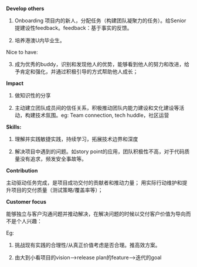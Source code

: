 

**Develop others**

1. Onboarding 项目内的新人，分配任务（构建团队凝聚力的任务）。给Senior提建设性feedback。feedback：基于事实的反馈。

2. 培养港澳U内毕业生。

Nice to have:

3. 成为优秀的buddy，识别和发现他人的优势，能够看到他人的努力和改进，给予肯定和强化，并通过积极引导的方式帮助他人成长；



**Impact**

1. 做知识性的分享

2. 主动建立团队成员间的信任关系，积极推动团队内能力建设和文化建设等活动，构建技术氛围。eg: Team connection, tech huddle，社区运营



**Skills:**

1. 理解并实践敏捷实践，持续学习，拓展技术边界和深度

2. 解决项目中遇到的问题。如story point的应用，团队积极性不高，对于代码质量没有追求，频发安全事故等。



**Contribution**

主动驱动任务完成，是项目成功交付的贡献者和推动力量；
用实际行动维护和提升项目的交付质量（测试策略/覆盖率等）；



**Customer focus**

能够独立与客户沟通问题并推动解决，在解决问题的时候以交付客户价值为导向而不是个人兴趣：

Eg:


1. 挑战现有实践的合理性/从真正价值考虑是否合理。推高效方案。

2. 由大到小看项目的vision——>release plan的feature——>迭代的goal






